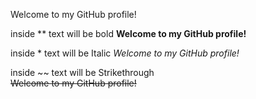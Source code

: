 Welcome to my GitHub profile!

inside ** text will be bold 
**Welcome to my GitHub profile!**

inside * text will be Italic
*Welcome to my GitHub profile!*

inside ~~ text will be Strikethrough  
~~Welcome to my GitHub profile!~~
